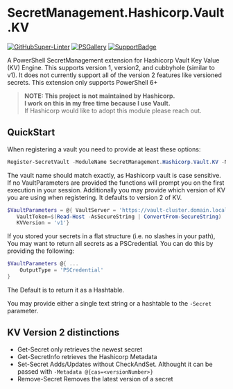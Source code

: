 # SecretManagement.Hashicorp.Vault.KV

[![GitHubSuper-Linter][]][GitHubSuper-LinterLink]
[![PSGallery][]][PSGalleryLink]
[![SupportBadge][]][SupportBadge]

A PowerShell SecretManagement extension for Hashicorp Vault Key Value (KV) Engine. This supports version 1, version2, and  cubbyhole (similar to v1). It does not currently support all of the version 2 features like versioned secrets. This extension only supports PowerShell 6+

> **NOTE: This project is not maintained by Hashicorp.**  
> **I work on this in my free time because I use Vault.**  
> If Hashicorp would like to adopt this module please reach out.  

## QuickStart

When registering a vault you need to provide at least these options:

```PowerShell
Register-SecretVault -ModuleName SecretManagement.Hashicorp.Vault.KV -Name PowerShellTest -VaultParameters @{ VaultServer = 'http://vault.domain.local:8200'; VaultAuthType = 'Token'}
```

The vault name should match exactly, as Hashicorp vault is case sensitive. If no VaultParameters are provided the functions will prompt you on the first execution in your session. Additionally you may provide which version of KV you are using when registering. It defaults to version 2 of KV.  

```PowerShell
$VaultParameters = @{ VaultServer = 'https://vault-cluster.domain.local'
   VaultToken=$(Read-Host -AsSecureString | ConvertFrom-SecureString)
   KVVersion = 'v1'}
```

If you stored your secrets in a flat structure (i.e. no slashes in your path),
You may want to return all secrets as a PSCredential. You can do this by providing the following:

```powershell
$VaultParameters @{ ...
    OutputType = 'PSCredential'
}
```

The Default is to return it as a Hashtable.

You may provide either a single text string or a hashtable to the `-Secret` parameter.

## KV Version 2 distinctions

- Get-Secret only retrieves the newest secret
- Get-SecretInfo retrieves the Hashicorp Metadata
- Set-Secret Adds/Updates without CheckAndSet. Althought it can be passed with `-Metadata @{cas=<versionNumber>}`
- Remove-Secret Removes the latest version of a secret

[GitHubSuper-Linter]: https://github.com/joshcorr/SecretManagement.Hashicorp.Vault.KV/workflows/ci/badge.svg
[GitHubSuper-LinterLink]: https://github.com/marketplace/actions/super-linter

[PSGallery]: https://img.shields.io/powershellgallery/v/SecretManagement.Hashicorp.Vault.KV?include_prereleases
[PSGalleryLink]: https://www.powershellgallery.com/packages/SecretManagement.Hashicorp.Vault.KV
[SupportBadge]: https://img.shields.io/powershellgallery/p/SecretManagement.Hashicorp.Vault.KV?label=6.0%2B&logo=powershell
